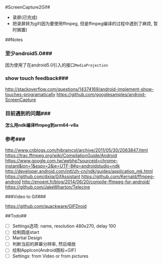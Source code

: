 #ScreenCapture2Gif#
- 录屏(已完成)
- 把录屏转为gif(因为要使用ffmpeg, 但是ffmpeg编译的过程中遇到了麻烦, 暂时搁置)

##Notes
### 至少android5.0###
因为使用了在android5.0引入的接口`MediaProjection`

### show touch feedback###
http://stackoverflow.com/questions/14374169/android-implement-show-touches-programatically
https://github.com/googlesamples/android-ScreenCapture

### 目前遇到的问题###
**怎么用ndk编译ffmpeg到arm64-v8a**
### 参考###
http://www.cnblogs.com/hibraincol/archive/2011/05/30/2063847.html
https://trac.ffmpeg.org/wiki/CompilationGuide/Android
https://www.google.com.tw/webhp?sourceid=chrome-instant&ion=1&espv=2&ie=UTF-8#q=androidstudio+ndk
http://developer.android.com/intl/zh-cn/ndk/guides/application_mk.html
https://github.com/dxjia/GifAssistant
https://github.com/Kernald/ffmpeg-android
http://enoent.fr/blog/2014/06/20/compile-ffmpeg-for-android/
https://github.com/JakeWharton/Telecine

###Video to Gif###

https://github.com/quackware/GIFDroid

##Todo##
- [ ] Settings选项: name, resolution 480x270, delay 100
- [ ] 绘制圆底start
- [ ] Martial Design
- [ ] 判断当前的屏幕分辨率, 然后缩放
- [ ] 绘制AppIcon(Android图标+GIF)
- [ ] Settings: from Video or from pictures
